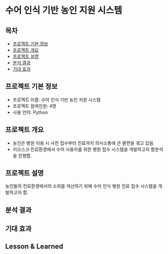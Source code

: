# 수어 인식 기반 농인 지원 시스템

## 목차
  - [프로젝트 기본 정보](#프로젝트-기본-정보)
  - [프로젝트 개요](#프로젝트-개요)
  - [프로젝트 설명](#프로젝트-설명)
  - [분석 결과](#분석-결과)
  - [기대 효과](#기대-효과)

## 프로젝트 기본 정보
- 프로젝트 이름: 수어 인식 기반 농인 지원 시스템
- 프로젝트 참여인원: 4명
- 사용 언어: Python

## 프로젝트 개요
- 농인은 병원 이용 시 사전 접수부터 진료까지 의사소통에 큰 불편을 겪고 있음.
- 키오스크·진료환경에서 수어 사용자를 위한 병원 접수 시스템을 개발하고자 함분석을 진행함.

## 프로젝트 설명
농인들의 진료환경에서의 소외를 개선하기 위해 수어 인식 병원 진료 접수 시스템을 개발하고자 함.

## 분석 결과


## 기대 효과


## Lesson & Learned

